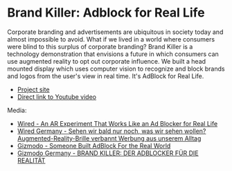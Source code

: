 # Brand Killer: Adblock for Real Life

Corporate branding and advertisements are ubiquitous in society today and almost impossible to avoid. What if we lived in a world where consumers were blind to this surplus of corporate branding? Brand Killer is a technology demonstration that envisions a future in which consumers can use augmented reality to opt out corporate influence. We built a head mounted display which uses computer vision to recognize and block brands and logos from the user's view in real time. It's AdBlock for Real Life.

- [Project site](http://jonathandub.in/cognizance/)
- [Direct link to Youtube video](https://www.youtube.com/watch?v=eDPn7MGxPjs)

Media:
- [Wired - An AR Experiment That Works Like an Ad Blocker for Real Life](http://www.wired.com/2015/01/adblock-real-life-adblock-real-life/)
- [Wired Germany -  Sehen wir bald nur noch, was wir sehen wollen? Augmented-Reality-Brille verbannt Werbung aus unserem Alltag](https://www.wired.de/collection/latest/die-augmented-reality-brille-brand-killer-ist-der-adblocker-fur-den-alltag)
- [Gizmodo - Someone Built AdBlock For the Real World ](http://gizmodo.com/someone-built-adblock-for-the-real-world-1682420151)
- [Gizmodo Germany - BRAND KILLER: DER ADBLOCKER FÜR DIE REALITÄT](http://www.gizmodo.de/2015/01/30/brand-killer-der-adblocker-fuer-die-realitaet.html)
